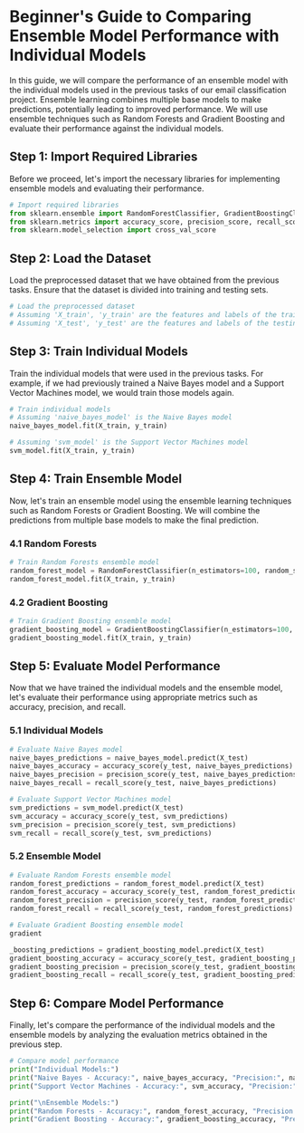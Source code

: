 # Beginner's Guide to Comparing Ensemble Model Performance with Individual Models

In this guide, we will compare the performance of an ensemble model with the individual models used in the previous tasks of our email classification project. Ensemble learning combines multiple base models to make predictions, potentially leading to improved performance. We will use ensemble techniques such as Random Forests and Gradient Boosting and evaluate their performance against the individual models.

## Step 1: Import Required Libraries

Before we proceed, let's import the necessary libraries for implementing ensemble models and evaluating their performance.

```python
# Import required libraries
from sklearn.ensemble import RandomForestClassifier, GradientBoostingClassifier
from sklearn.metrics import accuracy_score, precision_score, recall_score
from sklearn.model_selection import cross_val_score
```

## Step 2: Load the Dataset

Load the preprocessed dataset that we have obtained from the previous tasks. Ensure that the dataset is divided into training and testing sets.

```python
# Load the preprocessed dataset
# Assuming 'X_train', 'y_train' are the features and labels of the training set
# Assuming 'X_test', 'y_test' are the features and labels of the testing set
```

## Step 3: Train Individual Models

Train the individual models that were used in the previous tasks. For example, if we had previously trained a Naive Bayes model and a Support Vector Machines model, we would train those models again.

```python
# Train individual models
# Assuming 'naive_bayes_model' is the Naive Bayes model
naive_bayes_model.fit(X_train, y_train)

# Assuming 'svm_model' is the Support Vector Machines model
svm_model.fit(X_train, y_train)
```

## Step 4: Train Ensemble Model

Now, let's train an ensemble model using the ensemble learning techniques such as Random Forests or Gradient Boosting. We will combine the predictions from multiple base models to make the final prediction.

### 4.1 Random Forests

```python
# Train Random Forests ensemble model
random_forest_model = RandomForestClassifier(n_estimators=100, random_state=42)
random_forest_model.fit(X_train, y_train)
```

### 4.2 Gradient Boosting

```python
# Train Gradient Boosting ensemble model
gradient_boosting_model = GradientBoostingClassifier(n_estimators=100, random_state=42)
gradient_boosting_model.fit(X_train, y_train)
```

## Step 5: Evaluate Model Performance

Now that we have trained the individual models and the ensemble model, let's evaluate their performance using appropriate metrics such as accuracy, precision, and recall.

### 5.1 Individual Models

```python
# Evaluate Naive Bayes model
naive_bayes_predictions = naive_bayes_model.predict(X_test)
naive_bayes_accuracy = accuracy_score(y_test, naive_bayes_predictions)
naive_bayes_precision = precision_score(y_test, naive_bayes_predictions)
naive_bayes_recall = recall_score(y_test, naive_bayes_predictions)

# Evaluate Support Vector Machines model
svm_predictions = svm_model.predict(X_test)
svm_accuracy = accuracy_score(y_test, svm_predictions)
svm_precision = precision_score(y_test, svm_predictions)
svm_recall = recall_score(y_test, svm_predictions)
```

### 5.2 Ensemble Model

```python
# Evaluate Random Forests ensemble model
random_forest_predictions = random_forest_model.predict(X_test)
random_forest_accuracy = accuracy_score(y_test, random_forest_predictions)
random_forest_precision = precision_score(y_test, random_forest_predictions)
random_forest_recall = recall_score(y_test, random_forest_predictions)

# Evaluate Gradient Boosting ensemble model
gradient

_boosting_predictions = gradient_boosting_model.predict(X_test)
gradient_boosting_accuracy = accuracy_score(y_test, gradient_boosting_predictions)
gradient_boosting_precision = precision_score(y_test, gradient_boosting_predictions)
gradient_boosting_recall = recall_score(y_test, gradient_boosting_predictions)
```

## Step 6: Compare Model Performance

Finally, let's compare the performance of the individual models and the ensemble models by analyzing the evaluation metrics obtained in the previous step.

```python
# Compare model performance
print("Individual Models:")
print("Naive Bayes - Accuracy:", naive_bayes_accuracy, "Precision:", naive_bayes_precision, "Recall:", naive_bayes_recall)
print("Support Vector Machines - Accuracy:", svm_accuracy, "Precision:", svm_precision, "Recall:", svm_recall)

print("\nEnsemble Models:")
print("Random Forests - Accuracy:", random_forest_accuracy, "Precision:", random_forest_precision, "Recall:", random_forest_recall)
print("Gradient Boosting - Accuracy:", gradient_boosting_accuracy, "Precision:", gradient_boosting_precision, "Recall:", gradient_boosting_recall)
```

